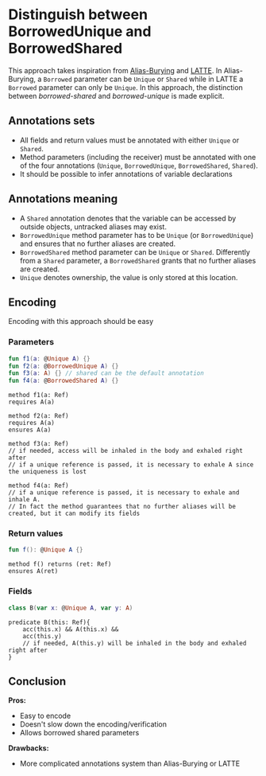 # Distinguish between BorrowedUnique and BorrowedShared

This approach takes inspiration from [Alias-Burying](alias-burying.md) and [LATTE](LATTE.md). In Alias-Burying, a `Borrowed` parameter can be `Unique`
or `Shared` while in LATTE a `Borrowed` parameter can only be `Unique`.
In this approach, the distinction between _borrowed-shared_ and _borrowed-unique_ is made explicit.

## Annotations sets

- All fields and return values must be annotated with either `Unique` or `Shared`.
- Method parameters (including the receiver) must be annotated with one of the four annotations
  (`Unique`, `BorrowedUnique`, `BorrowedShared`, `Shared`).
- It should be possible to infer annotations of variable declarations

## Annotations meaning

- A `Shared` annotation denotes that the variable can be accessed by outside objects,
  untracked aliases may exist.
- `BorrowedUnique` method parameter has to be `Unique` (or `BorrowedUnique`) and ensures that no further aliases are
  created.
- `BorrowedShared` method parameter can be `Unique` or `Shared`. Differently from a `Shared` parameter,
  a `BorrowedShared` grants that no further aliases are created.
- `Unique` denotes ownership, the value is only stored at this location.

## Encoding

Encoding with this approach should be easy

### Parameters

```kt
fun f1(a: @Unique A) {}
fun f2(a: @BorrowedUnique A) {}
fun f3(a: A) {} // shared can be the default annotation
fun f4(a: @BorrowedShared A) {}
```

```
method f1(a: Ref)
requires A(a)

method f2(a: Ref)
requires A(a)
ensures A(a)

method f3(a: Ref) 
// if needed, access will be inhaled in the body and exhaled right after
// if a unique reference is passed, it is necessary to exhale A since the uniqueness is lost

method f4(a: Ref)
// if a unique reference is passed, it is necessary to exhale and inhale A.
// In fact the method guarantees that no further aliases will be created, but it can modify its fields 
```

### Return values

```kt
fun f(): @Unique A {}
```

```
method f() returns (ret: Ref)
ensures A(ret)
```

### Fields

```kt
class B(var x: @Unique A, var y: A)
```

```
predicate B(this: Ref){
    acc(this.x) && A(this.x) &&
    acc(this.y)
    // if needed, A(this.y) will be inhaled in the body and exhaled right after
}
```

## Conclusion

**Pros:**

- Easy to encode
- Doesn't slow down the encoding/verification
- Allows borrowed shared parameters

**Drawbacks:**

- More complicated annotations system than Alias-Burying or LATTE